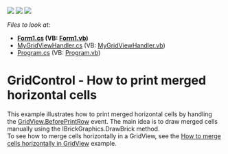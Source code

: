 <!-- default badges list -->
![](https://img.shields.io/endpoint?url=https://codecentral.devexpress.com/api/v1/VersionRange/128624622/14.2.3%2B)
[![](https://img.shields.io/badge/Open_in_DevExpress_Support_Center-FF7200?style=flat-square&logo=DevExpress&logoColor=white)](https://supportcenter.devexpress.com/ticket/details/T191249)
[![](https://img.shields.io/badge/📖_How_to_use_DevExpress_Examples-e9f6fc?style=flat-square)](https://docs.devexpress.com/GeneralInformation/403183)
<!-- default badges end -->
<!-- default file list -->
*Files to look at*:

* **[Form1.cs](./CS/HorizontalMerging/Form1.cs) (VB: [Form1.vb](./VB/HorizontalMerging/Form1.vb))**
* [MyGridViewHandler.cs](./CS/HorizontalMerging/MyGridViewHandler.cs) (VB: [MyGridViewHandler.vb](./VB/HorizontalMerging/MyGridViewHandler.vb))
* [Program.cs](./CS/HorizontalMerging/Program.cs) (VB: [Program.vb](./VB/HorizontalMerging/Program.vb))
<!-- default file list end -->
# GridControl - How to print merged horizontal cells


<p>This example illustrates how to print merged horizontal cells by handling the <a href="https://documentation.devexpress.com/#WindowsForms/DevExpressXtraGridViewsGridGridView_BeforePrintRowtopic">GridView.BeforePrintRow</a> event. The main idea is to draw merged cells manually using the IBrickGraphics.DrawBrick method.<br />To see how to merge cells horizontally in a GridView, see the <a href="https://www.devexpress.com/Support/Center/p/E2472">How to merge cells horizontally in GridView</a> example.</p>
<br/>


